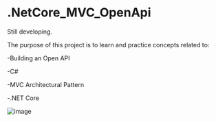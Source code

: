 # .NetCore_MVC_OpenApi
Still developing.


The purpose of this project is to learn and practice concepts related to:

-Building an Open API

-C#

-MVC Architectural Pattern

-.NET Core

![image](https://user-images.githubusercontent.com/56188746/150789905-a824e0c5-1544-4730-b990-e3dd9a40ccb8.png)

